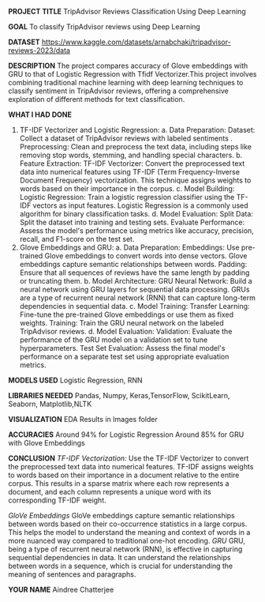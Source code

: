 **PROJECT TITLE**
TripAdvisor Reviews Classification Using Deep Learning

**GOAL**
To classify TripAdvisor reviews  using Deep Learning

**DATASET**
https://www.kaggle.com/datasets/arnabchaki/tripadvisor-reviews-2023/data

**DESCRIPTION**
The project compares accuracy of Glove embeddings with GRU to that of Logistic Regression with Tfidf Vectorizer.This project involves combining traditional machine learning with deep learning techniques to classify sentiment in TripAdvisor reviews, offering a comprehensive exploration of different methods for text classification.

**WHAT I HAD DONE**
1. TF-IDF Vectorizer and Logistic Regression:
a. Data Preparation:
Dataset: Collect a dataset of TripAdvisor reviews with labeled sentiments .
Preprocessing: Clean and preprocess the text data, including steps like removing stop words, stemming, and handling special characters.
b. Feature Extraction:
TF-IDF Vectorizer: Convert the preprocessed text data into numerical features using TF-IDF (Term Frequency-Inverse Document Frequency) vectorization. This technique assigns weights to words based on their importance in the corpus.
c. Model Building:
Logistic Regression: Train a logistic regression classifier using the TF-IDF vectors as input features. Logistic Regression is a commonly used algorithm for binary classification tasks.
d. Model Evaluation:
Split Data: Split the dataset into training and testing sets.
Evaluate Performance: Assess the model's performance using metrics like accuracy, precision, recall, and F1-score on the test set.
2. Glove Embeddings and GRU:
a. Data Preparation:
Embeddings: Use pre-trained Glove embeddings to convert words into dense vectors. Glove embeddings capture semantic relationships between words.
Padding: Ensure that all sequences of reviews have the same length by padding or truncating them.
b. Model Architecture:
GRU Neural Network: Build a neural network using GRU layers for sequential data processing. GRUs are a type of recurrent neural network (RNN) that can capture long-term dependencies in sequential data.
c. Model Training:
Transfer Learning: Fine-tune the pre-trained Glove embeddings or use them as fixed weights.
Training: Train the GRU neural network on the labeled TripAdvisor reviews.
d. Model Evaluation:
Validation: Evaluate the performance of the GRU model on a validation set to tune hyperparameters.
Test Set Evaluation: Assess the final model's performance on a separate test set using appropriate evaluation metrics.

**MODELS USED**
Logistic Regression, RNN

**LIBRARIES NEEDED**
Pandas, Numpy, Keras,TensorFlow, ScikitLearn, Seaborn, Matplotlib,NLTK

**VISUALIZATION**
EDA Results in Images folder

**ACCURACIES**
Around 94% for Logistic Regression
Around 85% for GRU with Glove Embeddings

**CONCLUSION**
*TF-IDF Vectorization:*
Use the TF-IDF Vectorizer to convert the preprocessed text data into numerical features.
TF-IDF assigns weights to words based on their importance in a document relative to the entire corpus.
This results in a sparse matrix where each row represents a document, and each column represents a unique word with its corresponding TF-IDF weight.

*GloVe Embeddings*
 GloVe embeddings capture semantic relationships between words based on their co-occurrence statistics in a large corpus. This helps the model to understand the meaning and context of words in a more nuanced way compared to traditional one-hot encoding.
*GRU*
GRU, being a type of recurrent neural network (RNN), is effective in capturing sequential dependencies in data. It can understand the relationships between words in a sequence, which is crucial for understanding the meaning of sentences and paragraphs.

**YOUR NAME**
Aindree Chatterjee


